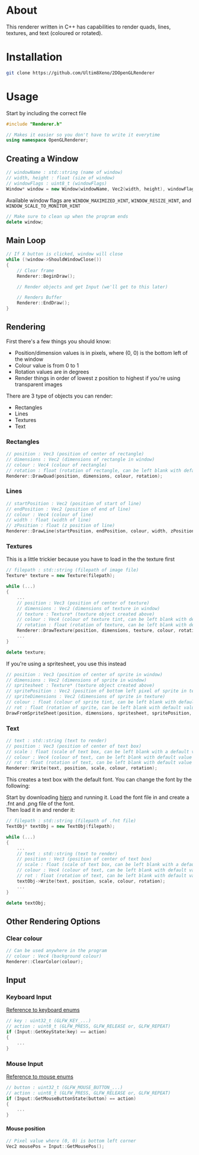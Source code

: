 # About

This renderer written in C++ has capabilities to render quads, lines, textures, and text (coloured or rotated).

# Installation

```bash
git clone https://github.com/Ultim8Xeno/2DOpenGLRenderer
```

# Usage

Start by including the correct file

```cpp
#include "Renderer.h"

// Makes it easier so you don't have to write it everytime
using namespace OpenGLRenderer;
```

## Creating a Window

```cpp
// windowName : std::string (name of window)
// width, height : float (size of window)
// windowFlags : uint8_t (windowFlags)
Window* window = new Window(windowName, Vec2(width, height), windowFlags);
```

Available window flags are `WINDOW_MAXIMIZED_HINT`, `WINDOW_RESIZE_HINT`, and `WINDOW_SCALE_TO_MONITOR_HINT`

```cpp
// Make sure to clean up when the program ends
delete window;
```

## Main Loop

```cpp
// If X button is clicked, window will close
while (!window->ShouldWindowClose())
{
    // Clear frame
    Renderer::BeginDraw();

    // Render objects and get Input (we'll get to this later)

    // Renders Buffer
    Renderer::EndDraw();
}
```

## Rendering

First there's a few things you should know:

- Position/dimension values is in pixels, where (0, 0) is the bottom left of the window
- Colour value is from 0 to 1
- Rotation values are in degrees
- Render things in order of lowest z position to highest if you're using transparent images

There are 3 type of objects you can render:

- Rectangles
- Lines
- Textures
- Text

### Rectangles

```cpp
// position : Vec3 (position of center of rectangle)
// dimensions : Vec2 (dimensions of rectangle in window)
// colour : Vec4 (colour of rectangle)
// rotation : float (rotation of rectangle, can be left blank with default value of 0)
Renderer::DrawQuad(position, dimensions, colour, rotation);
```

### Lines

```cpp
// startPosition : Vec2 (position of start of line)
// endPosition : Vec2 (position of end of line)
// colour : Vec4 (colour of line)
// width : float (width of line)
// zPosition : float (z position of line)
Renderer::DrawLine(startPosition, endPosition, colour, width, zPosition);
```

### Textures

This is a little trickier because you have to load in the the texture first

```cpp
// filepath : std::string (filepath of image file)
Texture* texture = new Texture(filepath);

while (...)
{
    ...
    // position : Vec3 (position of center of texture)
    // dimensions : Vec2 (dimensions of texture in window)
    // texture : Texture* (texture object created above)
    // colour : Vec4 (colour of texture tint, can be left blank with default value of white so texture stays the same)
    // rotation : float (rotation of texture, can be left blank with default value of 0)
    Renderer::DrawTexture(position, dimensions, texture, colour, rotation);
    ...
}

delete texture;
```

If you're using a spritesheet, you use this instead

```cpp
// position : Vec3 (position of center of sprite in window)
// dimensions : Vec2 (dimensions of sprite in window)
// spritesheet : Texture* (texture object created above)
// spritePosition : Vec2 (position of bottom left pixel of sprite in texture)
// spriteDimensions : Vec2 (dimensions of sprite in texture)
// colour : float (colour of sprite tint, can be left blank with default value of white so sprite stays the same)
// rot : float (rotation of sprite, can be left blank with default value of 0)
DrawFromSpriteSheet(position, dimensions, spritesheet, spritePosition, spriteDimensions, colour, rotation);
```

### Text

```cpp
// text : std::string (text to render)
// position : Vec3 (position of center of text box)
// scale : float (scale of text box, can be left blank with a default value of 1)
// colour : Vec4 (colour of text, can be left blank with default value of white)
// rot : float (rotation of text, can be left blank with default value of 0) *** ROTATION NOT IMPLEMENTED YET***
Renderer::Write(text, position, scale, colour, rotation);
```

This creates a text box with the default font. You can change the font by the following:

Start by downloading [hiero](https://libgdx.com/wiki/tools/hiero) and running it. Load the font file in and create a .fnt and .png file of the font.  
Then load it in and render it:

```cpp
// filepath : std::string (filepath of .fnt file)
TextObj* textObj = new TextObj(filepath);

while (...)
{
    ...
    // text : std::string (text to render)
    // position : Vec3 (position of center of text box)
    // scale : float (scale of text box, can be left blank with a default value of 1)
    // colour : Vec4 (colour of text, can be left blank with default value of white)
    // rot : float (rotation of text, can be left blank with default value of 0) *** ROTATION NOT IMPLEMENTED YET***
    textObj->Write(text, position, scale, colour, rotation);
    ...
}

delete textObj;
```

## Other Rendering Options

### Clear colour

```cpp
// Can be used anywhere in the program
// colour : Vec4 (background colour)
Renderer::ClearColor(colour);
```

## Input

### Keyboard Input

[Reference to keyboard enums](https://www.glfw.org/docs/3.3/group__keys.html)

```cpp
// key : uint32_t (GLFW_KEY_...)
// action : uint8_t (GLFW_PRESS, GLFW_RELEASE or, GLFW_REPEAT)
if (Input::GetKeyState(key) == action)
{
    ...
}
```

### Mouse Input

[Reference to mouse enums](https://www.glfw.org/docs/3.3/group__buttons.html)

```cpp
// button : uint32_t (GLFW_MOUSE_BUTTON_...)
// action : uint8_t (GLFW_PRESS, GLFW_RELEASE or, GLFW_REPEAT)
if (Input::GetMouseButtonState(button) == action)
{
    ...
}
```

#### Mouse position

```cpp
// Pixel value where (0, 0) is bottom left corner
Vec2 mousePos = Input::GetMousePos();
```
